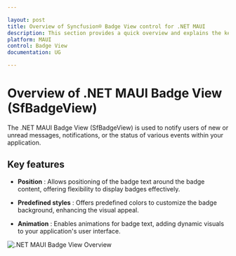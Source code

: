 ```yaml
---

layout: post
title: Overview of Syncfusion® Badge View control for .NET MAUI
description: This section provides a quick overview and explains the key features of the Syncfusion® Badge View control for .NET MAUI.
platform: MAUI
control: Badge View
documentation: UG

---
```


# Overview of .NET MAUI Badge View (SfBadgeView)

The .NET MAUI Badge View (SfBadgeView) is used to notify users of new or unread messages, notifications, or the status of various events within your application.

## Key features

* **Position** : Allows positioning of the badge text around the badge content, offering flexibility to display badges effectively.

* **Predefined styles** : Offers predefined colors to customize the badge background, enhancing the visual appeal.

* **Animation** : Enables animations for badge text, adding dynamic visuals to your application's user interface.

![.NET MAUI Badge View Overview](overview_images/net_maui_badge_view_overview.png)